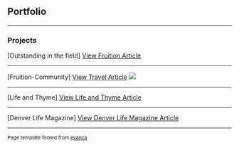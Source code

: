 ## Portfolio

---

### Projects 

[Outstanding in the field]
<a href="https://www.outstandinginthefield.com/event-details/fruition-farms-creamery">View Fruition Article</a>

---
[Fruition-Community]
<a href="https://www.places.travel/sections/food/fruition-farm-fruition-restaurant-growing-community">View Travel Article</a>
<img src="images/dummy_thumbnail.jpg?raw=true"/>

---
[Life and Thyme]
<a href="https://www.lifeandthyme.com/food/the-evolving-colorado-cuisine-of-chef-alex-seidel/">View Life and Thyme Article</a>


---

[Denver Life Magazine]
<a href="https://www.denverlifemagazine.com/farm-fresh-from-fruition-farms-2-0/">View Denver Life Magazine Article</a>



---
<p style="font-size:11px">Page template forked from <a href="https://github.com/evanca/quick-portfolio">evanca</a></p>
<!-- Remove above link if you don't want to attibute -->
